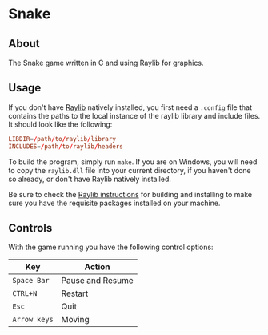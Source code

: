 # Snake

## About
The Snake game written in C and using Raylib for graphics.

## Usage
If you don't have [Raylib](https://github.com/raysan5/raylib) natively
installed, you first need a `.config` file that contains the paths to the 
local instance of the raylib library and include files. It should look like
the following:
```conf
LIBDIR=/path/to/raylib/library
INCLUDES=/path/to/raylib/headers
```

To build the program, simply run `make`. If you are on Windows, you will 
need to copy the `raylib.dll` file into your current directory, if you 
haven't done so already, or don't have Raylib natively installed.

Be sure to check the 
[Raylib instructions](https://github.com/raysan5/raylib#build-and-installation)
for building and installing to make sure you have the requisite packages
installed on your machine.

## Controls
With the game running you have the following control options:

| **Key**      | **Action**       |
|--------------|------------------|
| `Space Bar`  | Pause and Resume |
| `CTRL+N`     | Restart          |
| `Esc`        | Quit             |
| `Arrow keys` | Moving           |